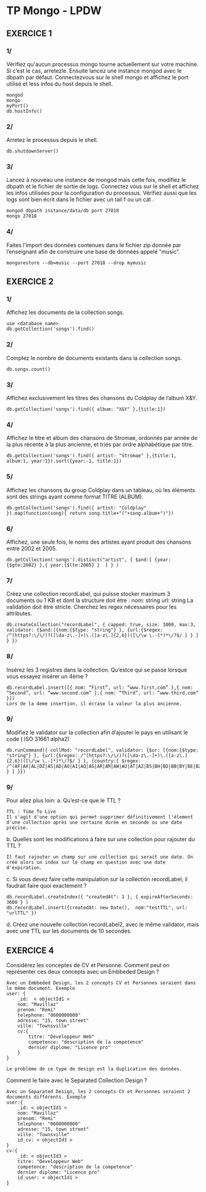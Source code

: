 # TP Mongo - LPDW

## EXERCICE 1

### 1/ 
Vérifiez qu'aucun processus mongo tourne actuellement sur votre machine. Si c’est le cas, arretezle. Ensuite lancez une instance mongod avec le dbpath par défaut. Connectezvous sur le shell mongo et affichez le port utilisé et less infos du host depuis le shell.
```
mongod
mongo
myPort()
db.hostInfo()
```
### 2/ 
Arretez le processus depuis le shell.

```
db.shutdownServer()
```
### 3/
Lancez à nouveau une instance de mongod mais cette fois, modifiez le dbpath et le fichier de sortie de logs. Connectez vous sur le shell et affichez les infos utilisées pour la configuration du processus. Vérifiez aussi que les logs sont bien écrit dans le fichier avec un tail f ou un cat .
```
mongod dbpath instance/data/db port 27018
mongo 27018
```
### 4/
Faites l’import des données contenues dans le fichier zip donnée par l’enseignant afin de construire une base de données appelé “music”.
```
mongorestore --db=music --port 27018 --drop mymusic
```
## EXERCICE 2

### 1/
Affichez les documents de la collection songs.
```
use <database name>
db.getCollection('songs').find()
```
### 2/
Comptez le nombre de documents existants dans la collection songs.
```
db.songs.count()
```
### 3/
Affichez exclusivement les titres des chansons du Coldplay de l’album X&Y.
```
db.getCollection('songs').find({ album: "X&Y" },{title:1})
```
### 4/
Affichez le titre et album des chansons de Stromae, ordonnés par année de la plus récente à la plus ancienne, et triés par ordre alphabétique par titre.
```
db.getCollection('songs').find({ artist: "Stromae" },{title:1, album:1, year:1}).sort({year:-1, title:1})
```
### 5/
Affichez les chansons du group Coldplay dans un tableau, où les éléments sont des
strings ayant comme format TITRE (ALBUM).
```
db.getCollection('songs').find({ artist: "Coldplay" }).map(function(song){ return song.title+"("+song.album+")"})
```
### 6/
Affichez, une seule fois, le noms des artistes ayant produit des chansons entre 2002 et 2005.
```
db.getCollection('songs').distinct("artist", { $and:[ {year:{$gte:2002} },{ year:{$lte:2005} }  ] } )
```
### 7/
Créez une collection recordLabel, qui puisse stocker maximum 3 documents ou 1 KB et dont la structure doit être : nom: string url: string
La validation doit être stricte. Cherchez les regex nécessaires pour les attributes.
```
db.createCollection("recordLabel", { capped: true, size: 1000, max:3, validator: {$and:[{nom:{$type: "string"} }, {url:{$regex: /^(https?:\/\/)?([\da-z\.-]+)\.([a-z\.]{2,6})([\/\w \.-]*)*\/?$/ } } ] } })
```
### 8/
Insérez les 3 registres dans la collection. Qu’estce qui se passe lorsque vous essayez insérer un 4ème ?
```
db.recordLabel.insert([{ nom: “First”, url: “www.first.com” },{ nom: “Second”, url: “www.second.com” },{ nom: “Third”, url: “www.third.com” }])
Lors de la 4eme insertion, il écrase la valeur la plus ancienne.
```
### 9/
Modifiez le validator sur la collection afin d’ajouter le pays en utilisant le code ( ISO 31661 alpha2)
```
db.runCommand({ collMod: "recordLabel", validator: {$or: [{nom:{$type: "string"} }, {url:{$regex: /^(https?:\/\/)?([\da-z\.-]+)\.([a-z\.]{2,6})([\/\w \.-]*)*\/?$/ } }, {country:{ $regex: /^(AF|AX|AL|DZ|AS|AD|AO|AI|AQ|AG|AR|AM|AW|AU|AT|AZ|BS|BH|BD|BB|BY|BE|BZ|BJ|BM|BT|BO|BQ|BA|BW|BV|BR|IO|BN|BG|BF|BI|KH|CM|CA|CV|KY|CF|TD|CL|CN|CX|CC|CO|KM|CG|CD|CK|CR|CI|HR|CU|CW|CY|CZ|DK|DJ|DM|DO|EC|EG|SV|GQ|ER|EE|ET|FK|FO|FJ|FI|FR|GF|PF|TF|GA|GM|GE|DE|GH|GI|GR|GL|GD|GP|GU|GT|GG|GN|GW|GY|HT|HM|VA|HN|HK|HU|IS|IN|ID|IR|IQ|IE|IM|IL|IT|JM|JP|JE|JO|KZ|KE|KI|KP|KR|KW|KG|LA|LV|LB|LS|LR|LY|LI|LT|LU|MO|MK|MG|MW|MY|MV|ML|MT|MH|MQ|MR|MU|YT|MX|FM|MD|MC|MN|ME|MS|MA|MZ|MM|NA|NR|NP|NL|NC|NZ|NI|NE|NG|NU|NF|MP|NO|OM|PK|PW|PS|PA|PG|PY|PE|PH|PN|PL|PT|PR|QA|RE|RO|RU|RW|BL|SH|KN|LC|MF|PM|VC|WS|SM|ST|SA|SN|RS|SC|SL|SG|SX|SK|SI|SB|SO|ZA|GS|SS|ES|LK|SD|SR|SJ|SZ|SE|CH|SY|TW|TJ|TZ|TH|TL|TG|TK|TO|TT|TN|TR|TM|TC|TV|UG|UA|AE|GB|US|UM|UY|UZ|VU|VE|VN|VG|VI|WF|EH|YE|ZM|ZW)$/} } ] }})
```
### 9/ 
Pour allez plus loin:
a. Qu’est-ce que le TTL ?
``` 
TTL : Time To Live
Il s'agit d'une option qui permet supprimer définitivement l'élement d'une collection après une certaine durée en seconde ou une date précise.
```
b. Quelles sont les modifications à faire sur une collection pour rajouter du TTL ?
```
Il faut rajouter un champ sur une collection qui serait une date. On créé alors un index sur le champ en question avec une date d'expiration.
```
c. Si vous devez faire cette manipulation sur la collection recordLabel, il faudrait faire quoi exactement ?
```
db.recordLabel.createIndex({ "createdAt": 1 }, { expireAfterSeconds: 3600 } )
db.recordLabel.insert({createdAt: new Date(),  nom:"testTTL", url: "urlTTL" })
```
d. Créez une nouvelle collection recordLabel2, avec le même validator, mais avec une TTL sur les documents de 10 secondes.

## EXERCICE 4
Considérez les conceptes de CV et Personne. Comment peut on représenter ces
deux concepts avec un Embbeded Design ?
```
Avec un Embbeded Design, les 2 concepts CV et Personnes seraient dans le même document. Exemple
user: {
	_id:  < objectId1 >
	nom: "Mavillaz"
	prenom: "Remi"
	telephone: "0600000000"
	adresse: "15, town street"
	ville: "Townsville"
	cv:{
		titre: "Developpeur Web"
		competence: "description de la competence"
		dernier diplome: "Licence pro"
	}
}

Le problème de ce type de design est la duplication des données.
```

Comment le faire avec le Separated Collection Design ?
```
Avec un Separated Design, les 2 concepts CV et Personnes seraient 2 documents différents. Exemple
user:{
	_id: < objectId1 >
	nom: "Mavillaz"
	prenom: "Remi"
	telephone: "0600000000"
	adresse: "15, town street"
	ville: "Townsville"
	id_cv: < objectId3 >
}
cv:{
	_id: < objectId3 >
	titre: "Developpeur Web"
	competence: "description de la competence"
	dernier diplome: "Licence pro"
	id_user: < objectId1 >
}
